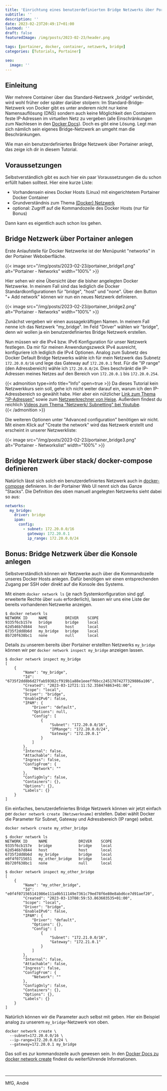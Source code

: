 ```yaml
---
title: 'Einrichtung eines benutzerdefinierten Bridge Netzwerks über Portainer'
subtitle: ''
description: ''
date: 2023-02-23T20:49:17+01:00
lastmod: ''
draft: false
featuredImage: /img/posts/2023-02-23/header.png

tags: [portainer, docker, container, netzwerk, bridge]
categories: [Tutorials, Portainer]

seo:
  image: ''
---
```


## Einleitung

Wer mehrere Container über das Standard-Netzwerk „bridge“ verbindet, wird wohl früher oder später darüber stolpern: Im Standard-Bridge-Netzwerk von Docker gibt es unter anderem nicht nur keine Namensauflösung (DNS) sondern auch keine Möglichkeit den Containern feste IP-Adressen im virtuellen Netz zu vergeben (alle Einschränkungen zum Nachlesen in den [Docker Docs](https://docs.docker.com/network/bridge/#differences-between-user-defined-bridges-and-the-default-bridge)). Doch es gibt eine Lösung. Legt man sich nämlich sein eigenes Bridge-Netzwerk an umgeht man die Beschränkungen.

Wie man ein benutzerdefiniertes Bridge Netzwerk über Portainer anlegt, das zeige ich dir in diesem Tutorial.

## Voraussetzungen

Selbstverständlich gibt es auch hier ein paar Voraussetzungen die du schon erfüllt haben solltest. Hier eine kurze Liste:

* Vorhandensein eines Docker Hosts (Linux) mit eingerichtetem Portainer Docker Container
* Grundverständnis zum Thema [(Docker) Netzwerk](https://docs.docker.com/network/)
* optional: Zugriff auf die Kommandozeile des Docker Hosts (nur für Bonus)

Dann kann es eigentlich auch schon los gehen.

## Bridge Netzwerk über Portainer anlegen

Erste Anlaufstelle für Docker Netzwerke ist der Menüpunkt "networks" in der Portainer Weboberfläche. 

{{< image src="/img/posts/2023-02-23/portainer_bridge1.png" alt="Portainer - Networks" width="100%" >}}

Hier sehen wir eine Übersicht über die bisher angelegten Docker Netzwerke. In meinem Fall sind das lediglich die Docker Standardkonfigurationen für "bridge", "host" und "none". Über den Button "+ Add network" können wir nun ein neues Netzwerk definieren. 

{{< image src="/img/posts/2023-02-23/portainer_bridge2.png" alt="Portainer - Networks" width="100%" >}}

Zunächst vergeben wir einen aussagekräftigen Namen. In meinem Fall nenne ich das Netzwerk "my_bridge". Im Feld "Driver" wählen wir "bridge", denn wir wollen ja ein benutzerdefiniertes Bridge Netzwerk erstellen. 

Nun müssen wir die IPv4 bzw. IPv6 Konfiguration für unser Netzwerk festlegen. Da mir für meinen Anwendungszweck IPv4 ausreicht, konfiguriere ich lediglich die IPv4 Optionen.
Analog zum Subnetz des Docker Default Bridge Netzwerks wähle ich für mein Netzwerk das Subnetz `172.20.0.0/16` und lege das Gateway auf `172.20.0.1` fest. Für die "IP range" (den Adressbereich) wähle ich `172.20.0.0/24`. Dies beschränkt die IP-Adressen meines Netzes auf den Bereich von `172.20.0.1` bis `172.20.0.254`. 

{{< admonition type=info title="Info" open=true >}}
Da dieses Tutorial kein Netzwerkkurs sein soll, gehe ich nicht weiter darauf ein, warum ich den IP-Adressbereich so gewählt habe. Hier aber ein nützlicher [Link zum Thema "IP-Adressen"](https://de.wikipedia.org/wiki/IP-Adresse) sowie zum [Netzwerkrechner von Heise](https://www.heise.de/netze/tools/netzwerkrechner/). Außerdem findest du reichlich [Videos zum Thema "Netzwerk/ Subnetting" bei Youtube](https://www.youtube.com/results?search_query=netzwerk+subnetting).  
{{< /admonition >}}

Die weiteren Optionen unter "Advanced configuration" benötigen wir nicht. Mit einem Klick auf "Create the network" wird das Netzwerk erstellt und erscheint in unserer Netzwerkliste:

{{< image src="/img/posts/2023-02-23/portainer_bridge3.png" alt="Portainer - Networkslist" width="100%" >}}

## Bridge Netzwerk über stack/ docker-compose definieren

Natürlich lässt sich solch ein benutzerdefiniertes Netzwerk auch in [docker-compose](https://docs.docker.com/compose/compose-file/compose-file-v3/) definieren. In der Portainer Web UI nennt sich das Ganze "Stacks". Die Definition des oben manuell angelegten Netzwerks sieht dabei so aus:

```yaml
networks:
  my_bridge:
    driver: bridge
    ipam:
      config:
        - subnet: 172.20.0.0/16
          gateway: 172.20.0.1
          ip_range: 172.20.0.0/24
```

## Bonus: Bridge Netzwerk über die Konsole anlegen

Selbstverständlich können wir Netzwerke auch über die Kommandozeile unseres Docker Hosts anlegen. Dafür benötigen wir einen entsprechenden Zugang per SSH oder direkt auf die Konsole des Systems. 

Mit einem `docker network ls` (je nach Systemkonfiguration sind ggf. erweiterte Rechte über `sudo` erforderlich), lassen wir uns eine Liste der bereits vorhandenen Netzwerke anzeigen. 

```shell
$ docker network ls
NETWORK ID     NAME        DRIVER    SCOPE
9335f6cb157e   bridge      bridge    local
62d546b7d844   host        host      local
6735f2dd8b6d   my_bridge   bridge    local
8b720f638bc1   none        null      local
```

Details zu unserem bereits über Portainer erstellten Netzwerks `my_bridge` können wir per `docker network inspect my_bridge` anzeigen lassen.

```shell
$ docker network inspect my_bridge
[
    {
        "Name": "my_bridge",
        "Id": "6735f2dd8b6d27fab59382cf919b1a88e1eeeff6bcc24517074277329886a106",
        "Created": "2023-03-12T21:11:52.358474863+01:00",
        "Scope": "local",
        "Driver": "bridge",
        "EnableIPv6": false,
        "IPAM": {
            "Driver": "default",
            "Options": null,
            "Config": [
                {
                    "Subnet": "172.20.0.0/16",
                    "IPRange": "172.20.0.0/24",
                    "Gateway": "172.20.0.1"
                }
            ]
        },
        "Internal": false,
        "Attachable": false,
        "Ingress": false,
        "ConfigFrom": {
            "Network": ""
        },
        "ConfigOnly": false,
        "Containers": {},
        "Options": {},
        "Labels": {}
    }
]
```

Ein einfaches, benutzerdefiniertes Bridge Netzwerk können wir jetzt einfach per `docker network create [Netzwerkname]` erstellen. Dabei wählt Docker die Parameter für Subnet, Gateway und Adressbereich (IP range) selbst. 

```shell
docker network create my_other_bridge
```

```shell
$ docker network ls
NETWORK ID     NAME              DRIVER    SCOPE
9335f6cb157e   bridge            bridge    local
62d546b7d844   host              host      local
6735f2dd8b6d   my_bridge         bridge    local
e0f4f0715651   my_other_bridge   bridge    local
8b720f638bc1   none              null      local

```

```shell
$ docker network inspect my_other_bridge
[
    {
        "Name": "my_other_bridge",
        "Id": "e0f4f071565141986e111a0b511149e7361c79ed78f6e80e8abd6ce7d91aef20",
        "Created": "2023-03-13T08:59:53.863603535+01:00",
        "Scope": "local",
        "Driver": "bridge",
        "EnableIPv6": false,
        "IPAM": {
            "Driver": "default",
            "Options": {},
            "Config": [
                {
                    "Subnet": "172.21.0.0/16",
                    "Gateway": "172.21.0.1"
                }
            ]
        },
        "Internal": false,
        "Attachable": false,
        "Ingress": false,
        "ConfigFrom": {
            "Network": ""
        },
        "ConfigOnly": false,
        "Containers": {},
        "Options": {},
        "Labels": {}
    }
]
```
Natürlich können wir die Parameter auch selbst mit geben. Hier ein Beispiel analog zu unserem `my_bridge`-Netzwerk von oben.

```shell
docker network create \
  --subnet=172.20.0.0/16 \
  --ip-range=172.20.0.0/24 \
  --gateway=172.20.0.1 my_bridge
```
Das soll es zur kommandozeile auch gewesen sein. In den [Docker Docs zu docker network create](https://docs.docker.com/engine/reference/commandline/network_create/) findest du weiterführende Informationen. 

&nbsp;

---

MfG,
André